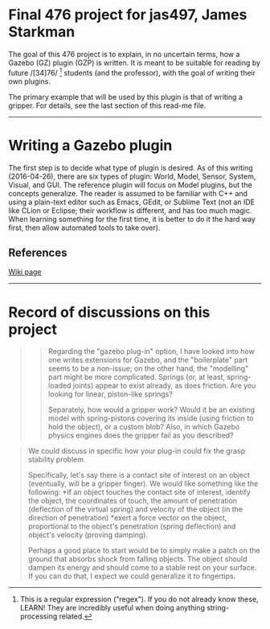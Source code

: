 # Final 476 project for jas497, James Starkman

The goal of this 476 project is to explain, in no uncertain terms, how
a Gazebo (GZ) plugin (GZP) is written.  It is meant to be suitable for
reading by future /[34]76/ [^regex] students (and the professor), with
the goal of writing their own plugins.

The primary example that will be used by this plugin is that of
writing a gripper.  For details, see the last section of this read-me
file.

-------------------------------------------------------------------------------

# Writing a Gazebo plugin

The first step is to decide what type of plugin is desired.  As of
this writing (2016-04-26), there are six types of plugin: World,
Model, Sensor, System, Visual, and GUI.  The reference plugin will
focus on Model plugins, but the concepts generalize.  The reader is
assumed to be familiar with C++ and using a plain-text editor such as
Emacs, GEdit, or Sublime Text (not an IDE like CLion or Eclipse; their
workflow is different, and has too much magic.  When learning
something for the first time, it is better to do it the hard way
first, then allow automated tools to take over).


## References

[Wiki page](http://gazebosim.org/tutorials?tut=plugins_hello_world&cat=write_plugin)

-------------------------------------------------------------------------------

# Record of discussions on this project

>> Regarding the "gazebo plug-in" option, I have looked into how one
>> writes extensions for Gazebo, and the "boilerplate" part seems to be a
>> non-issue; on the other hand, the "modelling" part might be more
>> complicated.  Springs (or, at least, spring-loaded joints) appear to
>> exist already, as does friction.  Are you looking for linear,
>> piston-like springs?
>> 
>> Separately, how would a gripper work?  Would it be an existing model
>> with spring-pistons covering its inside (using friction to hold the
>> object), or a custom blob?  Also, in which Gazebo physics engines does
>> the gripper fail as you described?
 
> We could discuss in specific how your plug-in could fix the grasp
> stability problem.
> 
> Specifically, let's say there is a contact site of interest on an
> object (eventually, will be a gripper finger).  We would like
> something like the following: *If an object touches the contact site
> of interest, identify the object, the coordinates of touch, the amount
> of penetration (deflection of the virtual spring) and velocity of the
> object (in the direction of penetration) *exert a force vector on the
> object, proportional to the object's penetration (spring deflection)
> and object's velocity (proving damping).
> 
> Perhaps a good place to start would be to simply make a patch on the
> ground that absorbs shock from falling objects.  The object should
> dampen its energy and should come to a stable rest on your surface.
> If you can do that, I expect we could generalize it to fingertips.


[^regex]: This is a regular expression ("regex").  If you do not
    already know these, LEARN!  They are incredibly useful when doing
    anything string-processing related.
